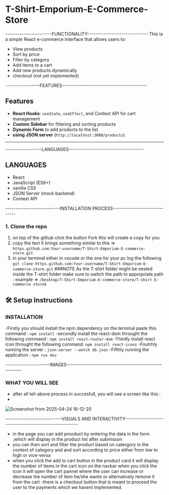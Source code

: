 # T-Shirt-Emporium-E-Commerce-Store
-----------------------FUNCTIONALITY------------------------------
This ia a  simple React e-commerce interface that allows users to:
- View products
- Sort by price
- Filter by category
- Add items to a cart
- Add new products dynamically
- checkout (not yet implemented)

-----------------FEATURES------------------------------------------

##  Features

- **React Hooks**: `useState`, `useEffect`, and Context API for cart management
- **Custom Sidebar** for filtering and sorting products
- **Dynamic Form** to add products to the list
- **using JSON server** (`http://localhost:3000/products`)

---------------------------------------------------------------------
------------------LANGUAGES-------------------------------------
## LANGUAGES

- React
- JavaScript (ES6+)
- vanilla CSS 
- JSON Server (mock backend)
- Context API

---------------------------INSTALLATION PROCESS------------------------------

### 1. Clone the repo
1. on top of the github click the button Fork this will create a copy for you
2. copy the text it brings something similar to this => ```https.github.com:Your-username/T-Shirt-Emporium-E-commerce-store.git```
3. in your terminal either in vscode or the one for your pc log the following ```git clone https.github.com:Your-username/T-Shirt-Emporium-E-commerce-store.git```
   ###NOTE
   As the  T-shirt folder might be nested inside the T-shirt folder make sure to switch the path to appropriate path :
    example => ```/Desktop/T-Shirt-Emporium-E-commerce-store/T-shirt E-commerce store$ ```

## 🛠️ Setup Instructions
### INSTALLATION 
-Firstly you should install the npm dependency on the terminal paste this command :
``npm install``
-secondly install the react-dom throught the following command :
```npm install react-router-dom```
-Thirdly install react icon throught the following command:
```npm install react-icons```
-Foutrhly running the server :
```json-server --watch db.json```
-Fifthly running the application :
```npm run dev```

----------------------IMAGES-------------------------------------------------------
### WHAT YOU WILL SEE
- after all teh above process in succesfull, you will see a screen like this :
- 













![Screenshot from 2025-04-24 16-12-20](https://github.com/user-attachments/assets/f99aeca8-28fb-4576-a4cd-235c52805541)

----------------------------VISUALS AND INTERACTIVITY-------------------------------------------------------
- in the page you can add prooduct by entering the data in the form ,which will display in the product list after submisson 
- you can then sort and filter the product based on catergory in the context of category and and sort according to price either from low to high or vice-versa
- when you click the add to cart button in the product card it will display the number of items in the cart icon on the navbar when you click the icon it will open the cart pannel where the user can increase or decrease the number of item he/she wants or alternatively remove it from the cart 
-there is a checkout button that is meant to proceed the user to the payments which we havent implemented. 


